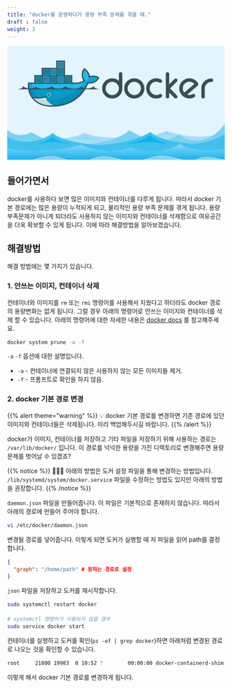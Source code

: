 ```yaml
---
title: "docker를 운영하다가 용량 부족 문제를 겪을 때."
draft : false
weight: 3
---
```

![](img/header-img.png)
## 들어가면서

docker를 사용하다 보면 많은 이미지와 컨테이너를 다루게 됩니다. 따라서 docker 기본 경로에는 많은 용량이 누적되게 되고, 물리적인 용량 부족 문제를 겪게 됩니다. 용량 부족문제가 아니게 되더라도 사용하지 않는 이미지와 컨테이너를 삭제함으로 여유공간을 더욱 확보할 수 있게 됩니다. 이에 따라 해결방법을 알아보겠습니다.

## 해결방법

해결 방법에는 몇 가지가 있습니다. 

### 1. 안쓰는 이미지, 컨테이너 삭제

컨테이너와 이미지를 `rm` 또는 `rmi` 명령어를 사용해서 지웠다고 하더라도 docker 경로의 용량변화는 없게 됩니다. 그럴 경우 아래의 명령어로 안쓰는 이미지와 컨테이너를 삭제 할 수 있습니다. 아래의 명령어에 대한 자세한 내용은 [docker docs](https://docs.docker.com/engine/reference/commandline/system_prune/#description) 를 참고해주세요.

```bash
docker system prune -a -f
```

`-a` `-f` 옵션에 대한 설명입니다.

- `-a` - 컨테이너에 연결되지 않은 사용하지 않는 모든 이미지들 제거.
- `-f` - 프롬프트로 확인을 하지 않음.

### 2. docker 기본 경로 변경

{{% alert theme="warning" %}}
💡 docker 기본 경로를 변경하면 기존 경로에 있던 이미지와 컨테이너들은 삭제됩니다. 미리 백업해두시길 바랍니다.
{{% /alert %}}

docker가 이미지, 컨테이너를 저장하고 기타 파일을 저장하기 위해 사용하는 경로는 `/var/lib/docker/` 입니다. 이 경로를 넉넉한 용량을 가진 디렉토리로 변경해주면 용량 문제를 벗어날 수 있겠죠?

{{% notice %}}
🙋🏻‍♂️ 아래의 방법은 도커 설정 파일을 통해 변경하는 방법입니다. `/lib/systemd/system/docker.service` 파일을 수정하는 방법도 있지만 아래의 방법을 권장합니다.
{{% /notice %}}

`daemon.json` 파일을 만들어줍니다. 이 파일은 기본적으로 존재하지 않습니다. 따라서 아래의 경로에 만들어 주어야 합니다.

```bash
vi /etc/docker/daemon.json
```

변경될 경로를 넣어줍니다. 이렇게 되면 도커가 실행할 때 저 파일을 읽어 path를 결정합니다.

```json
{
  "graph": "/home/path" # 원하는 경로로 설정
}
```

`json` 파일을 저장하고 도커를 재시작합니다.

```bash
sudo systemctl restart docker

# systemctl 명령어가 사용되지 않을 경우
sudo service docker start
```

컨테이너를 실행하고 도커를 확인(`ps -ef | grep docker`)하면 아래처럼 변경된 경로로 나오는 것을 확인할 수 있습니다.

```bash
root     21800 19983  0 10:52 ?        00:00:00 docker-containerd-shim -namespace moby -workdir /home/ykkim/docker/containerd/daemon/io.containerd.runtime.v1.linux/moby/8adc00f3bbdd4fd44110f42a7b25e8598019963a83b6b8d3d29266c426701db8 -address /var/run/docker/containerd/docker-containerd.sock -containerd-binary /usr/bin/docker-containerd -runtime-root /var/run/docker/runtime-runc
```

이렇게 해서 docker 기본 경로를 변경하게 됩니다.

